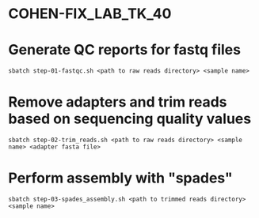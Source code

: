 # COHEN-FIX_LAB_TK_40

# Generate QC reports for fastq files
```
sbatch step-01-fastqc.sh <path to raw reads directory> <sample name>
```

# Remove adapters and trim reads based on sequencing quality values
```
sbatch step-02-trim_reads.sh <path to raw reads directory> <sample name> <adapter fasta file>
```

# Perform assembly with "spades"
```
sbatch step-03-spades_assembly.sh <path to trimmed reads directory> <sample name>
```

